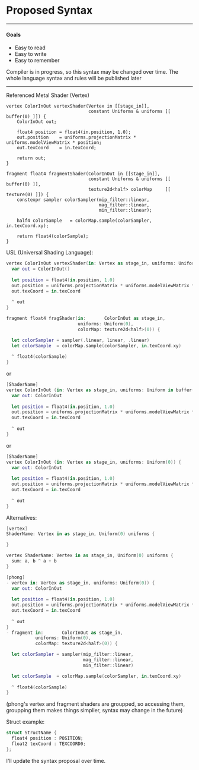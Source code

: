 # Proposed Syntax 

---

#### Goals

* Easy to read
* Easy to write
* Easy to remember

Compiler is in progress, so this syntax may be changed over time. The whole language syntax and rules will be published later

---

Referenced Metal Shader (Vertex)

```metal
vertex ColorInOut vertexShader(Vertex in [[stage_in]],
                               constant Uniforms & uniforms [[ buffer(0) ]]) {
    ColorInOut out;

    float4 position = float4(in.position, 1.0);
    out.position    = uniforms.projectionMatrix * uniforms.modelViewMatrix * position;
    out.texCoord    = in.texCoord;

    return out;
}

fragment float4 fragmentShader(ColorInOut in [[stage_in]],
                               constant Uniforms & uniforms [[ buffer(0) ]],
                               texture2d<half> colorMap     [[ texture(0) ]]) {
    constexpr sampler colorSampler(mip_filter::linear,
                                   mag_filter::linear,
                                   min_filter::linear);

    half4 colorSample   = colorMap.sample(colorSampler, in.texCoord.xy);

    return float4(colorSample);
}
```

USL (Universal Shading Language):
```Swift
vertex ColorInOut vertexShader(in: Vertex as stage_in, uniforms: Uniform(0)) {
  var out = ColorInOut()
  
  let position = float4(in.position, 1.0)
  out.position = uniforms.projectionMatrix * uniforms.modelViewMatrix * position
  out.texCoord = in.texCoord
  
  ^ out
}

fragment float4 fragShader(in:       ColorInOut as stage_in,
                           uniforms: Uniform(0),
                           colorMap: texture2d<half>(0)) {

  let colorSampler = sampler(.linear, linear, .linear)
  let colorSample  = colorMap.sample(colorSampler, in.texCoord.xy)
  
  ^ float4(colorSample)
}
```

or

```Swift
[ShaderName]
vertex ColorInOut (in: Vertex as stage_in, uniforms: Uniform in buffer(0)) {
  var out: ColorInOut
  
  let position = float4(in.position, 1.0)
  out.position = uniforms.projectionMatrix * uniforms.modelViewMatrix * position
  out.texCoord = in.texCoord
  
  ^ out
}
```

or 

```Swift
[ShaderName]
vertex ColorInOut (in: Vertex as stage_in, uniforms: Uniform(0)) {
  var out: ColorInOut
  
  let position = float4(in.position, 1.0)
  out.position = uniforms.projectionMatrix * uniforms.modelViewMatrix * position
  out.texCoord = in.texCoord
  
  ^ out
}
```

Alternatives:

```Swift
[vertex]
ShaderName: Vertex in as stage_in, Uniform(0) uniforms {

}

vertex ShaderName: Vertex in as stage_in, Uniform(0) uniforms {
  sum: a, b ^ a + b
}
```

```Swift
[phong]
- vertex in: Vertex as stage_in, uniforms: Uniform(0)) {
  var out: ColorInOut
  
  let position = float4(in.position, 1.0)
  out.position = uniforms.projectionMatrix * uniforms.modelViewMatrix * position
  out.texCoord = in.texCoord
  
  ^ out
}
- fragment in:       ColorInOut as stage_in,
           uniforms: Uniform(0),
           colorMap: texture2d<half>(0)) {

  let colorSampler = sampler(mip_filter::linear,
                             mag_filter::linear,
                             min_filter::linear)

  let colorSample  = colorMap.sample(colorSampler, in.texCoord.xy)
  
  ^ float4(colorSample)
}

```
(phong's vertex and fragment shaders are groupped, so accessing them, groupping them makes things simplier, syntax may change in the future)

Struct example:

```Swift
struct StructName {
  float4 position : POSITION;
  float2 texCoord : TEXCOORD0;
};
```

I'll update the syntax proposal over time.
